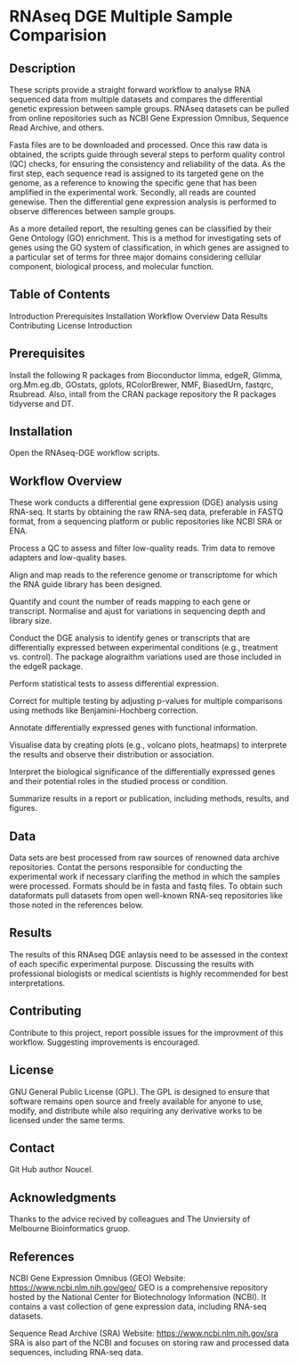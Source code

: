 # RNAseq DGE Multiple Sample Comparision

## Description

These scripts provide a straight forward workflow to analyse RNA sequenced data from multiple datasets and compares the differential genetic expression between sample groups. RNAseq datasets can be pulled from online repositories such as NCBI Gene Expression Omnibus, Sequence Read Archive, and others.

Fasta files are to be downloaded and processed. Once this raw data is obtained, the scripts guide through several steps to perform quality control (QC) checks, for ensuring the consistency and reliability of the data. As the first step, each sequence read is assigned to its targeted gene on the genome, as a reference to knowing the specific gene that has been amplified in the experimental work. Secondly, all reads are counted genewise. Then the differential gene expression analysis is performed to observe differences between sample groups.

As a more detailed report, the resulting genes can be classified by their Gene Ontology (GO) enrichment. This is a method for investigating sets of genes using the GO system of classification, in which genes are assigned to a particular set of terms for three major domains considering cellular component, biological process, and molecular function.


## Table of Contents

Introduction
Prerequisites
Installation
Workflow Overview
Data
Results
Contributing
License
Introduction

## Prerequisites

Install the following R packages from Bioconductor limma, edgeR, Glimma, org.Mm.eg.db, GOstats, gplots, RColorBrewer, NMF, BiasedUrn, fastqrc, Rsubread.
Also, intall from the CRAN package repository the R packages tidyverse and DT. 


## Installation

Open the RNAseq-DGE workflow scripts.


## Workflow Overview

These work conducts a differential gene expression (DGE) analysis using RNA-seq. It starts by obtaining the raw RNA-seq data, preferable in FASTQ format, from a sequencing platform or public repositories like NCBI SRA or ENA.

Process a QC to assess and filter low-quality reads. Trim data to remove adapters and low-quality bases.

Align and map reads to the reference genome or transcriptome for which the RNA guide library has been designed.

Quantify and count the number of reads mapping to each gene or transcript. Normalise and ajust for variations in sequencing depth and library size.

Conduct the DGE analysis to identify genes or transcripts that are differentially expressed between experimental conditions (e.g., treatment vs. control). The package alograithm variations used are those included in the edgeR package.

Perform statistical tests to assess differential expression.

Correct for multiple testing by adjusting p-values for multiple comparisons using methods like Benjamini-Hochberg correction.

Annotate differentially expressed genes with functional information.

Visualise data by creating plots (e.g., volcano plots, heatmaps) to interprete the results and observe their distribution or association.

Interpret the biological significance of the differentially expressed genes and their potential roles in the studied process or condition.

Summarize results in a report or publication, including methods, results, and figures.


## Data

Data sets are best processed from raw sources of renowned data archive repositories. Contat the persons responsible for conducting the experimental work if necessary clarifing the method in which the samples were processed. Formats should be in fasta and fastq files. To obtain such dataformats pull datasets from open well-known RNA-seq repositories like those noted in the references below.


## Results

The results of this RNAseq DGE anlaysis need to be assessed in the context of each specific experimental purpose. Discussing the results with professional biologists or medical scientists is highly recommended for best interpretations.


## Contributing

Contribute to this project, report possible issues for the improvment of this workflow. Suggesting improvements is encouraged.


## License
GNU General Public License (GPL). The GPL is designed to ensure that software remains open source and freely available for anyone to use, modify, and distribute while also requiring any derivative works to be licensed under the same terms.


## Contact
Git Hub author Noucel.


## Acknowledgments

Thanks to the advice recived by colleagues and The Unviersity of Melbourne Bioinformatics gruop.


## References

NCBI Gene Expression Omnibus (GEO)
Website: https://www.ncbi.nlm.nih.gov/geo/
GEO is a comprehensive repository hosted by the National Center for Biotechnology Information (NCBI). It contains a vast collection of gene expression data, including RNA-seq datasets.

Sequence Read Archive (SRA)
Website: https://www.ncbi.nlm.nih.gov/sra
SRA is also part of the NCBI and focuses on storing raw and processed data sequences, including RNA-seq data.
